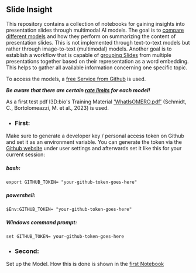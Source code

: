 ## Slide Insight

This repository contains a collection of notebooks for gaining insights into presentation slides through multimodal AI models. The goal is to [compare different models](Test_Models.ipynb) and how they perform on summarizing the content of presentation slides. This is not implemented through text-to-text models but rather through image-to-text (multimodal) models. Another goal is to establish a workflow that is capable of [grouping Slides](Text_Embedding.ipynb) from multiple presentations together based on their representation as a word embedding. This helps to gather all available information concerning one specific topic.

To access the models, a [free Service from Github](https://github.com/marketplace/models) is used.

***Be aware that there are certain [rate limits](https://docs.github.com/en/github-models/prototyping-with-ai-models#rate-limits) for each model!***

As a first test pdf I3D:bio's Training Material ['WhatIsOMERO.pdf'](https://doi.org/10.5281/zenodo.8323588) (Schmidt, C., Bortolomeazzi, M. et al., 2023) is used.

 - ### First:
Make sure to generate a developer key / personal access token on Github and set it as an environment variable. You can generate the token via the [Github website](github.com) under user settings and afterwards set it like this for your current session:


##### bash:
```export GITHUB_TOKEN= "your-github-token-goes-here"```

##### powershell:
```$Env:GITHUB_TOKEN= "your-github-token-goes-here"```

##### Windows command prompt:
```set GITHUB_TOKEN= your-github-token-goes-here```


 - ### Second:
Set up the Model. How this is done is shown in the [first Notebook](Test_Models.ipynb)
